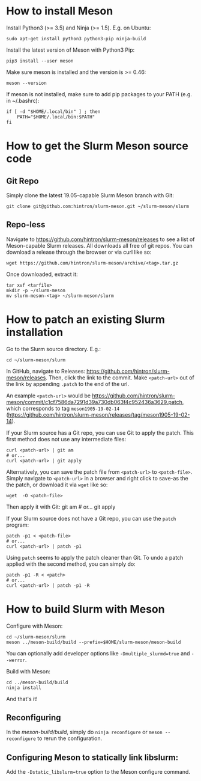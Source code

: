 # How to install Meson

Install Python3 (>= 3.5) and Ninja (>= 1.5). E.g. on Ubuntu:

    sudo apt-get install python3 python3-pip ninja-build

Install the latest version of Meson with Python3 Pip:

    pip3 install --user meson

Make sure meson is installed and the version is >= 0.46:

    meson --version

If meson is not installed, make sure to add pip packages to your PATH
(e.g. in ~/.bashrc):

    if [ -d "$HOME/.local/bin" ] ; then
        PATH="$HOME/.local/bin:$PATH"
    fi

# How to get the Slurm Meson source code

## Git Repo

Simply clone the latest 19.05-capable Slurm Meson branch with Git:

    git clone git@github.com:hintron/slurm-meson.git ~/slurm-meson/slurm

## Repo-less

Navigate to https://github.com/hintron/slurm-meson/releases to see a list of
Meson-capable Slurm releases. All downloads all free of git repos.
You can download a release through the browser or via curl like
so:

    wget https://github.com/hintron/slurm-meson/archive/<tag>.tar.gz

Once downloaded, extract it:

    tar xvf <tarfile>
    mkdir -p ~/slurm-meson
    mv slurm-meson-<tag> ~/slurm-meson/slurm

# How to patch an existing Slurm installation

Go to the Slurm source directory. E.g.:

    cd ~/slurm-meson/slurm

In GitHub, navigate to Releases:
https://github.com/hintron/slurm-meson/releases. Then, click the link to the
commit. Make `<patch-url>` out of the link by appending `.patch` to the end of
the url.

An example `<patch-url>` would be
https://github.com/hintron/slurm-meson/commit/c1cf7586da7291d39a730db063f4c952436a3629.patch,
which corresponds to tag `meson1905-19-02-14`
(https://github.com/hintron/slurm-meson/releases/tag/meson1905-19-02-14).

If your Slurm source has a Git repo, you can use Git to apply the patch. This
first method does not use any intermediate files:

    curl <patch-url> | git am
    # or...
    curl <patch-url> | git apply

Alternatively, you can save the patch file from `<patch-url>` to `<patch-file>`.
Simply navigate to `<patch-url>` in a browser and right click to save-as the
the patch, or download it via `wget` like so:

    wget  -O <patch-file>

Then apply it with Git:
    git am <patch-file>
    # or...
    git apply <patch-file>


If your Slurm source does not have a Git repo, you can use the `patch` program:

    patch -p1 < <patch-file>
    # or...
    curl <patch-url> | patch -p1

Using `patch` seems to apply the patch cleaner than Git.
To undo a patch applied with the second method, you can simply do:

    patch -p1 -R < <patch>
    # or...
    curl <patch-url> | patch -p1 -R

# How to build Slurm with Meson

Configure with Meson:

    cd ~/slurm-meson/slurm
    meson ../meson-build/build --prefix=$HOME/slurm-meson/meson-build

You can optionally add developer options like `-Dmultiple_slurmd=true` and
`--werror`.

Build with Meson:

    cd ../meson-build/build
    ninja install

And that's it!

## Reconfiguring

In the _meson-build/build_, simply do `ninja reconfigure` or `meson --reconfigure`
to rerun the configuration.

## Configuring Meson to statically link libslurm:

Add the `-Dstatic_libslurm=true` option to the Meson configure command.
